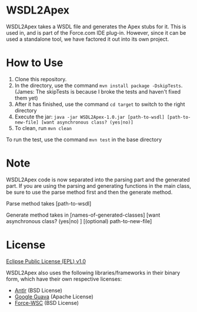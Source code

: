 WSDL2Apex
=========

WSDL2Apex takes a WSDL file and generates the Apex stubs for it. This is used in, and is part of the Force.com IDE plug-in. However, since it can be used a standalone tool, we have factored it out into its own project.

How to Use
==========

1. Clone this repository.
1. In the directory, use the command `mvn install package -DskipTests`. (James: The skipTests is because I broke the tests and haven't fixed them yet)
1. After it has finished, use the command `cd target` to switch to the right directory
1. Execute the jar: `java -jar WSDL2Apex-1.0.jar [path-to-wsdl] [path-to-new-file] [want asynchronous class? (yes|no)]`
1. To clean, run `mvn clean`

To run the test, use the command `mvn test` in the base directory 

Note
====

WSDL2Apex code is now separated into the parsing part and the generated part.
If you are using the parsing and generating functions in the main class, be
sure to use the parse method first and then the generate method.

Parse method takes [path-to-wsdl]

Generate method takes in [names-of-generated-classes] [want asynchronous class? (yes|no) ] [(optional) path-to-new-file]

License
=======

[Eclipse Public License (EPL) v1.0](http://www.eclipse.org/legal/epl-v10.html)

WSDL2Apex also uses the following libraries/frameworks in their binary form, which have their own respective licenses:

* [Antlr](http://www.antlr.org/) (BSD License)
* [Google Guava](https://code.google.com/p/guava-libraries/) (Apache License)
* [Force-WSC](https://github.com/forcedotcom/wsc) (BSD License)
